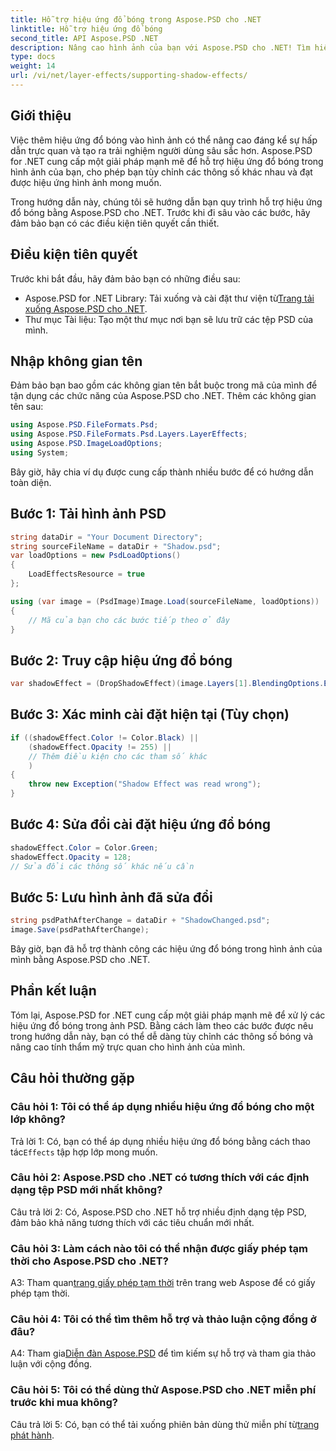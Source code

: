 ```yaml
---
title: Hỗ trợ hiệu ứng đổ bóng trong Aspose.PSD cho .NET
linktitle: Hỗ trợ hiệu ứng đổ bóng
second_title: API Aspose.PSD .NET
description: Nâng cao hình ảnh của bạn với Aspose.PSD cho .NET! Tìm hiểu cách hỗ trợ hiệu ứng đổ bóng từng bước. Tải xuống ngay bây giờ để có trải nghiệm trực quan tuyệt đẹp.
type: docs
weight: 14
url: /vi/net/layer-effects/supporting-shadow-effects/
---
```

## Giới thiệu

Việc thêm hiệu ứng đổ bóng vào hình ảnh có thể nâng cao đáng kể sự hấp dẫn trực quan và tạo ra trải nghiệm người dùng sâu sắc hơn. Aspose.PSD for .NET cung cấp một giải pháp mạnh mẽ để hỗ trợ hiệu ứng đổ bóng trong hình ảnh của bạn, cho phép bạn tùy chỉnh các thông số khác nhau và đạt được hiệu ứng hình ảnh mong muốn.

Trong hướng dẫn này, chúng tôi sẽ hướng dẫn bạn quy trình hỗ trợ hiệu ứng đổ bóng bằng Aspose.PSD cho .NET. Trước khi đi sâu vào các bước, hãy đảm bảo bạn có các điều kiện tiên quyết cần thiết.

## Điều kiện tiên quyết

Trước khi bắt đầu, hãy đảm bảo bạn có những điều sau:

-  Aspose.PSD for .NET Library: Tải xuống và cài đặt thư viện từ[Trang tải xuống Aspose.PSD cho .NET](https://releases.aspose.com/psd/net/).
- Thư mục Tài liệu: Tạo một thư mục nơi bạn sẽ lưu trữ các tệp PSD của mình.

## Nhập không gian tên

Đảm bảo bạn bao gồm các không gian tên bắt buộc trong mã của mình để tận dụng các chức năng của Aspose.PSD cho .NET. Thêm các không gian tên sau:

```csharp
using Aspose.PSD.FileFormats.Psd;
using Aspose.PSD.FileFormats.Psd.Layers.LayerEffects;
using Aspose.PSD.ImageLoadOptions;
using System;
```

Bây giờ, hãy chia ví dụ được cung cấp thành nhiều bước để có hướng dẫn toàn diện.

## Bước 1: Tải hình ảnh PSD

```csharp
string dataDir = "Your Document Directory";
string sourceFileName = dataDir + "Shadow.psd";
var loadOptions = new PsdLoadOptions()
{
    LoadEffectsResource = true
};

using (var image = (PsdImage)Image.Load(sourceFileName, loadOptions))
{
    // Mã của bạn cho các bước tiếp theo ở đây
}
```

## Bước 2: Truy cập hiệu ứng đổ bóng

```csharp
var shadowEffect = (DropShadowEffect)(image.Layers[1].BlendingOptions.Effects[0]);
```

## Bước 3: Xác minh cài đặt hiện tại (Tùy chọn)

```csharp
if ((shadowEffect.Color != Color.Black) ||
    (shadowEffect.Opacity != 255) ||
    // Thêm điều kiện cho các tham số khác
    )
{
    throw new Exception("Shadow Effect was read wrong");
}
```

## Bước 4: Sửa đổi cài đặt hiệu ứng đổ bóng

```csharp
shadowEffect.Color = Color.Green;
shadowEffect.Opacity = 128;
// Sửa đổi các thông số khác nếu cần
```

## Bước 5: Lưu hình ảnh đã sửa đổi

```csharp
string psdPathAfterChange = dataDir + "ShadowChanged.psd";
image.Save(psdPathAfterChange);
```

Bây giờ, bạn đã hỗ trợ thành công các hiệu ứng đổ bóng trong hình ảnh của mình bằng Aspose.PSD cho .NET.

## Phần kết luận

Tóm lại, Aspose.PSD for .NET cung cấp một giải pháp mạnh mẽ để xử lý các hiệu ứng đổ bóng trong ảnh PSD. Bằng cách làm theo các bước được nêu trong hướng dẫn này, bạn có thể dễ dàng tùy chỉnh các thông số bóng và nâng cao tính thẩm mỹ trực quan cho hình ảnh của mình.

## Câu hỏi thường gặp

### Câu hỏi 1: Tôi có thể áp dụng nhiều hiệu ứng đổ bóng cho một lớp không?

 Trả lời 1: Có, bạn có thể áp dụng nhiều hiệu ứng đổ bóng bằng cách thao tác`Effects` tập hợp lớp mong muốn.

### Câu hỏi 2: Aspose.PSD cho .NET có tương thích với các định dạng tệp PSD mới nhất không?

Câu trả lời 2: Có, Aspose.PSD cho .NET hỗ trợ nhiều định dạng tệp PSD, đảm bảo khả năng tương thích với các tiêu chuẩn mới nhất.

### Câu hỏi 3: Làm cách nào tôi có thể nhận được giấy phép tạm thời cho Aspose.PSD cho .NET?

 A3: Tham quan[trang giấy phép tạm thời](https://purchase.aspose.com/temporary-license/) trên trang web Aspose để có giấy phép tạm thời.

### Câu hỏi 4: Tôi có thể tìm thêm hỗ trợ và thảo luận cộng đồng ở đâu?

 A4: Tham gia[Diễn đàn Aspose.PSD](https://forum.aspose.com/c/psd/34) để tìm kiếm sự hỗ trợ và tham gia thảo luận với cộng đồng.

### Câu hỏi 5: Tôi có thể dùng thử Aspose.PSD cho .NET miễn phí trước khi mua không?

 Câu trả lời 5: Có, bạn có thể tải xuống phiên bản dùng thử miễn phí từ[trang phát hành](https://releases.aspose.com/).